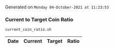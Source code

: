 Generated on `Monday 04-October-2021 at 11:23:53`

### Current to Target Coin Ratio
`current_coin_ratio.sh`

Date|Current|Target|Ratio
---|---|---|---
